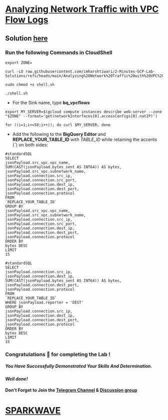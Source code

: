 # [Analyzing Network Traffic with VPC Flow Logs](https://www.cloudskillsboost.google/games/5551/labs/35770)

## Solution [here](https://youtu.be/epQLHLoq4hc)

### Run the following Commands in CloudShell

```
export ZONE=
```
```
curl -LO raw.githubusercontent.com/imharshtiwari/2-Minutes-GCP-Lab-Solutions/refs/heads/main/Analyzing%20Network%20Traffic%20with%20VPC%20Flow%20Logs/shell.sh

sudo chmod +x shell.sh

./shell.sh
```

* For the Sink name, type **bq_vpcflows**

```
export MY_SERVER=$(gcloud compute instances describe web-server --zone "$ZONE" --format='get(networkInterfaces[0].accessConfigs[0].natIP)')

for ((i=1;i<=50;i++)); do curl $MY_SERVER; done
```

* Add the following to the **BigQuery Editor** and **REPLACE_YOUR_TABLE_ID** with *TABLE_ID* while retaining the accents (**`**) on both sides:

```
#standardSQL
SELECT
jsonPayload.src_vpc.vpc_name,
SUM(CAST(jsonPayload.bytes_sent AS INT64)) AS bytes,
jsonPayload.src_vpc.subnetwork_name,
jsonPayload.connection.src_ip,
jsonPayload.connection.src_port,
jsonPayload.connection.dest_ip,
jsonPayload.connection.dest_port,
jsonPayload.connection.protocol
FROM
`REPLACE_YOUR_TABLE_ID`
GROUP BY
jsonPayload.src_vpc.vpc_name,
jsonPayload.src_vpc.subnetwork_name,
jsonPayload.connection.src_ip,
jsonPayload.connection.src_port,
jsonPayload.connection.dest_ip,
jsonPayload.connection.dest_port,
jsonPayload.connection.protocol
ORDER BY
bytes DESC
LIMIT
15
```
```
#standardSQL
SELECT
jsonPayload.connection.src_ip,
jsonPayload.connection.dest_ip,
SUM(CAST(jsonPayload.bytes_sent AS INT64)) AS bytes,
jsonPayload.connection.dest_port,
jsonPayload.connection.protocol
FROM
`REPLACE_YOUR_TABLE_ID`
WHERE jsonPayload.reporter = 'DEST'
GROUP BY
jsonPayload.connection.src_ip,
jsonPayload.connection.dest_ip,
jsonPayload.connection.dest_port,
jsonPayload.connection.protocol
ORDER BY
bytes DESC
LIMIT
15
```

### Congratulations 🎉 for completing the Lab !

##### *You Have Successfully Demonstrated Your Skills And Determination.*

#### *Well done!*

#### Don't Forget to Join the [Telegram Channel](https://t.me/sparkwave.01) & [Discussion group](https://t.me/sparkwave.01chats)

# [SPARKWAVE](https://www.youtube.com/@sparkwave.01)
